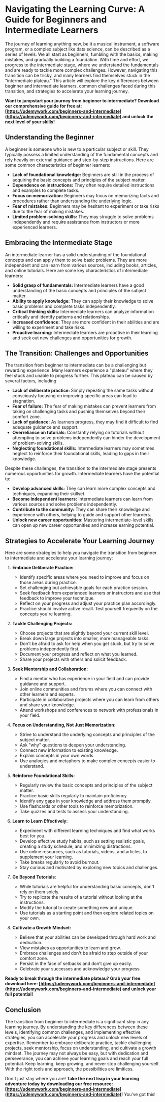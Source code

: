 # Navigating the Learning Curve: A Guide for Beginners and Intermediate Learners

The journey of learning anything new, be it a musical instrument, a software program, or a complex subject like data science, can be described as a series of levels. We all start as beginners, fumbling with the basics, making mistakes, and gradually building a foundation. With time and effort, we progress to the intermediate stage, where we understand the fundamentals and are ready to tackle more complex challenges. However, navigating this transition can be tricky, and many learners find themselves stuck in the "intermediate plateau." This article will explore the key differences between beginner and intermediate learners, common challenges faced during this transition, and strategies to accelerate your learning journey.

**Want to jumpstart your journey from beginner to intermediate? Download our comprehensive guide for free at: [https://udemywork.com/beginners-and-intermediate](https://udemywork.com/beginners-and-intermediate) and unlock the next level of your skills!**

## Understanding the Beginner

A beginner is someone who is new to a particular subject or skill. They typically possess a limited understanding of the fundamental concepts and rely heavily on external guidance and step-by-step instructions. Here are some common characteristics of beginner learners:

*   **Lack of foundational knowledge:** Beginners are still in the process of acquiring the basic concepts and principles of the subject matter.
*   **Dependence on instructions:** They often require detailed instructions and examples to complete tasks.
*   **Focus on memorization:** Beginners may focus on memorizing facts and procedures rather than understanding the underlying logic.
*   **Fear of mistakes:** Beginners may be hesitant to experiment or take risks due to the fear of making mistakes.
*   **Limited problem-solving skills:** They may struggle to solve problems independently and require assistance from instructors or more experienced learners.

## Embracing the Intermediate Stage

An intermediate learner has a solid understanding of the foundational concepts and can apply them to solve basic problems. They are more independent and can learn from various sources, including books, articles, and online tutorials. Here are some key characteristics of intermediate learners:

*   **Solid grasp of fundamentals:** Intermediate learners have a good understanding of the basic concepts and principles of the subject matter.
*   **Ability to apply knowledge:** They can apply their knowledge to solve basic problems and complete tasks independently.
*   **Critical thinking skills:** Intermediate learners can analyze information critically and identify patterns and relationships.
*   **Increased confidence:** They are more confident in their abilities and are willing to experiment and take risks.
*   **Proactive learning:** Intermediate learners are proactive in their learning and seek out new challenges and opportunities for growth.

## The Transition: Challenges and Opportunities

The transition from beginner to intermediate can be a challenging but rewarding experience. Many learners experience a "plateau" where they feel stuck and unable to progress further. This plateau can be caused by several factors, including:

*   **Lack of deliberate practice:** Simply repeating the same tasks without consciously focusing on improving specific areas can lead to stagnation.
*   **Fear of failure:** The fear of making mistakes can prevent learners from taking on challenging tasks and pushing themselves beyond their comfort zone.
*   **Lack of guidance:** As learners progress, they may find it difficult to find adequate guidance and support.
*   **Overreliance on tutorials:** Constantly relying on tutorials without attempting to solve problems independently can hinder the development of problem-solving skills.
*   **Neglecting foundational skills:** Intermediate learners may sometimes neglect to reinforce their foundational skills, leading to gaps in their knowledge.

Despite these challenges, the transition to the intermediate stage presents numerous opportunities for growth. Intermediate learners have the potential to:

*   **Develop advanced skills:** They can learn more complex concepts and techniques, expanding their skillset.
*   **Become independent learners:** Intermediate learners can learn from various sources and solve problems independently.
*   **Contribute to the community:** They can share their knowledge and experience with others, helping to guide and support other learners.
*   **Unlock new career opportunities:** Mastering intermediate-level skills can open up new career opportunities and increase earning potential.

## Strategies to Accelerate Your Learning Journey

Here are some strategies to help you navigate the transition from beginner to intermediate and accelerate your learning journey:

1.  **Embrace Deliberate Practice:**

    *   Identify specific areas where you need to improve and focus on those areas during practice.
    *   Set challenging but achievable goals for each practice session.
    *   Seek feedback from experienced learners or instructors and use that feedback to improve your technique.
    *   Reflect on your progress and adjust your practice plan accordingly.
    *   Practice should involve active recall. Test yourself frequently on the concepts you're learning.

2.  **Tackle Challenging Projects:**

    *   Choose projects that are slightly beyond your current skill level.
    *   Break down large projects into smaller, more manageable tasks.
    *   Don't be afraid to ask for help when you get stuck, but try to solve problems independently first.
    *   Document your progress and reflect on what you learned.
    *   Share your projects with others and solicit feedback.

3.  **Seek Mentorship and Collaboration:**

    *   Find a mentor who has experience in your field and can provide guidance and support.
    *   Join online communities and forums where you can connect with other learners and experts.
    *   Participate in collaborative projects where you can learn from others and share your knowledge.
    *   Attend workshops and conferences to network with professionals in your field.

4.  **Focus on Understanding, Not Just Memorization:**

    *   Strive to understand the underlying concepts and principles of the subject matter.
    *   Ask "why" questions to deepen your understanding.
    *   Connect new information to existing knowledge.
    *   Explain concepts in your own words.
    *   Use analogies and metaphors to make complex concepts easier to understand.

5.  **Reinforce Foundational Skills:**

    *   Regularly review the basic concepts and principles of the subject matter.
    *   Practice basic skills regularly to maintain proficiency.
    *   Identify any gaps in your knowledge and address them promptly.
    *   Use flashcards or other tools to reinforce memorization.
    *   Take quizzes and tests to assess your understanding.

6.  **Learn to Learn Effectively:**

    *   Experiment with different learning techniques and find what works best for you.
    *   Develop effective study habits, such as setting realistic goals, creating a study schedule, and minimizing distractions.
    *   Use online resources, such as tutorials, videos, and articles, to supplement your learning.
    *   Take breaks regularly to avoid burnout.
    *   Stay curious and motivated by exploring new topics and challenges.

7. **Go Beyond Tutorials**:

    *   While tutorials are helpful for understanding basic concepts, don't rely on them solely.
    *   Try to replicate the results of a tutorial without looking at the instructions.
    *   Modify the tutorial to create something new and unique.
    *   Use tutorials as a starting point and then explore related topics on your own.

8.  **Cultivate a Growth Mindset:**

    *   Believe that your abilities can be developed through hard work and dedication.
    *   View mistakes as opportunities to learn and grow.
    *   Embrace challenges and don't be afraid to step outside of your comfort zone.
    *   Persist in the face of setbacks and don't give up easily.
    *   Celebrate your successes and acknowledge your progress.

**Ready to break through the intermediate plateau? Grab your free download here: [https://udemywork.com/beginners-and-intermediate](https://udemywork.com/beginners-and-intermediate) and unlock your full potential!**

## Conclusion

The transition from beginner to intermediate is a significant step in any learning journey. By understanding the key differences between these levels, identifying common challenges, and implementing effective strategies, you can accelerate your progress and unlock new levels of expertise. Remember to embrace deliberate practice, tackle challenging projects, seek mentorship, focus on understanding, and cultivate a growth mindset. The journey may not always be easy, but with dedication and perseverance, you can achieve your learning goals and reach your full potential. Keep learning, keep growing, and never stop challenging yourself. With the right tools and approach, the possibilities are limitless.

Don't just stay where you are! **Take the next leap in your learning adventure today by downloading our free resource: [https://udemywork.com/beginners-and-intermediate](https://udemywork.com/beginners-and-intermediate)!** You've got this!
